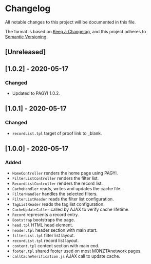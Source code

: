# Changelog
All notable changes to this project will be documented in this file.

The format is based on [Keep a Changelog](https://keepachangelog.com/en/1.0.0/),
and this project adheres to [Semantic Versioning](https://semver.org/spec/v2.0.0.html).

## [Unreleased]

## [1.0.2] - 2020-05-17
### Changed
- Updated to PAGYI 1.0.2.

## [1.0.1] - 2020-05-17
### Changed
- `recordList.tpl` target of proof link to _blank.

## [1.0.0] - 2020-05-17
### Added
- `HomeController` renders the home page using PAGYI.
- `FilterListController` renders the filter list.
- `RecordListController` renders the record list.
- `CacheHandler` reads, writes and updates the cache file.
- `FilterHandler` handles the selected filters.
- `FilterListReader` reads the filter list configuration.
- `TagListReader` reads the tag list configuration.
- `CacheUpdateCaller` called by AJAX to verify cache lifetime.
- `Record` represents a record entry.
- `Bootstrap` bootstraps the page.
- `head.tpl` HTML head element.
- `header.tpl` header section with main start.
- `filterList.tpl` filter list layout.
- `recordList.tpl` record list layout.
- `content.tpl` content section with main end.
- `footer.tpl` shared footer used on most MONZTAnetwork pages.
- `callCacheVerification.js` AJAX call to update cache.
